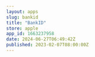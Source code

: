 ```yaml
---
layout: apps
slug: bankid
title: "BankID"
store: apple
app_id: 1663237958
date: 2024-06-27T06:49:42Z
published: 2023-02-07T08:00:00Z
---
```

